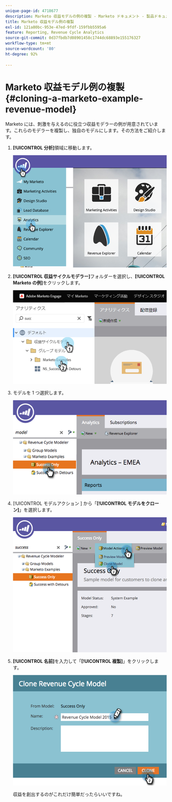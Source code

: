 ```yaml
---
unique-page-id: 4718677
description: Marketo 収益モデルの例の複製 - Marketo ドキュメント - 製品ドキュメント
title: Marketo 収益モデル例の複製
exl-id: 121a80bc-953e-47ed-9fdf-159fbb5595a6
feature: Reporting, Revenue Cycle Analytics
source-git-commit: 0d37fbdb7d08901458c1744dc68893e155176327
workflow-type: tm+mt
source-wordcount: '80'
ht-degree: 92%

---
```


# Marketo 収益モデル例の複製 {#cloning-a-marketo-example-revenue-model}

Marketo には、刺激を与えるのに役立つ収益モデラーの例が用意されています。これらのモデラーを複製し、独自のモデルにします。その方法をご紹介します。

1. **[!UICONTROL 分析]**&#x200B;領域に移動します。

   ![](assets/image2015-4-27-17-3a37-3a30.png)

1. **[!UICONTROL 収益サイクルモデラー]**&#x200B;フォルダーを選択し、**[!UICONTROL Marketo の例]**&#x200B;をクリックします。

   ![](assets/image2015-4-27-17-3a11-3a39.png)

1. モデルを 1 つ選択します。

   ![](assets/image2015-4-27-17-3a33-3a11.png)

1. [!UICONTROL  モデルアクション ] から「**[!UICONTROL モデルをクローン]**」を選択します。

   ![](assets/image2015-4-27-17-3a18-3a29.png)

1. **[!UICONTROL 名前]**&#x200B;を入力して「**[!UICONTROL 複製]**」をクリックします。

   ![](assets/image2015-4-27-17-3a20-3a22.png)

   収益を創出するのがこれだけ簡単だったらいいですね。
